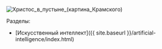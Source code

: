 ﻿![Христос_в_пустыне_(картина_Крамского)](https://upload.wikimedia.org/wikipedia/commons/8/8a/Kramskoi_Christ_dans_le_d%C3%A9sert.jpg)


Разделы:

<!-- * [Спортивное программирование](/icpc/index.html) -->
* [Искусственный интеллект]({{ site.baseurl }}/artificial-intelligence/index.html) 

